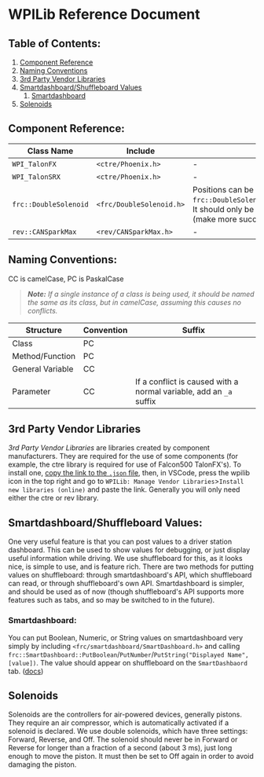 # WPILib Reference Document

## Table of Contents:

1. [Component Reference](#component-reference)
2. [Naming Conventions](#naming-conventions)
3. [3rd Party Vendor Libraries](#3rd-party-vendor-libraries)
4. [Smartdashboard/Shuffleboard Values](#smartdashboardshuffleboard-values)
	1. [Smartdashboard](#smartdashboard)
5. [Solenoids](#solenoids)

## Component Reference:

|Class Name|Include|Notes|
|--|--|--|
|`WPI_TalonFX`|`<ctre/Phoenix.h>`|-|
|`WPI_TalonSRX`|`<ctre/Phoenix.h>`|-|
|`frc::DoubleSolenoid`|`<frc/DoubleSolenoid.h>`|Positions can be accessed at `frc::DoubleSolenoid::Value::kForward`/`kReverse`/`kOff`. It should only be left on for a fraction of a second.(make more succinct)|
|`rev::CANSparkMax`|`<rev/CANSparkMax.h>`|-|

## Naming Conventions:

CC is camelCase, PC is PaskalCase  
> ***Note:*** *If a single instance of a class is being used, it should be named the same as its class, but in camelCase, assuming this causes no conflicts.*

|Structure|Convention|Suffix|
|-|-|-|
|Class|PC||
|Method/Function|PC||
|General Variable|CC||
|Parameter|CC|If a conflict is caused with a normal variable, add an `_a` suffix|

## 3rd Party Vendor Libraries

*3rd Party Vendor Libraries* are libraries created by component manufacturers. They are required for the use of some components (for example, the ctre library is required for use of Falcon500 TalonFX's). To install one, [copy the link to the `.json` file](https://docs.wpilib.org/en/stable/docs/software/vscode-overview/3rd-party-libraries.html#libraries), then, in VSCode, press the wpilib icon in the top right and go to `WPILib: Manage Vendor Libraries`>`Install new libraries (online)` and paste the link. Generally you will only need either the ctre or rev library.

## Smartdashboard/Shuffleboard Values:

One very useful feature is that you can post values to a driver station dashboard. This can be used to show values for debugging, or just display useful information while driving. We use shuffleboard for this, as it looks nice, is simple to use, and is feature rich. There are two methods for putting values on shuffleboard: through smartdashboard's API, which shuffleboard can read, or through shuffleboard's own API. Smartdashboard is simpler, and should be used as of now (though shuffleboard's API supports more features such as tabs, and so may be switched to in the future).

### Smartdashboard:

You can put Boolean, Numeric, or String values on smartdashboard very simply by including `<frc/smartdashboard/SmartDashboard.h>` and calling `frc::SmartDashboard::PutBoolean`/`PutNumber`/`PutString("Displayed Name", [value])`. The value should appear on shuffleboard on the `SmartDashbaord` tab. ([docs](https://docs.wpilib.org/en/stable/docs/software/dashboards/smartdashboard/displaying-expressions.html))

## Solenoids

Solenoids are the controllers for air-powered devices, generally pistons. They require an air compressor, which is automatically activated if a solenoid is declared. We use double solenoids, which have three settings: Forward, Reverse, and Off. The solenoid should never be in Forward or Reverse for longer than a fraction of a second (about 3 ms), just long enough to move the piston. It must then be set to Off again in order to avoid damaging the piston.
